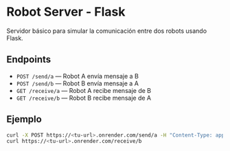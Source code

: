 # Robot Server - Flask

Servidor básico para simular la comunicación entre dos robots usando Flask.

## Endpoints

- `POST /send/a` — Robot A envía mensaje a B
- `POST /send/b` — Robot B envía mensaje a A
- `GET /receive/a` — Robot A recibe mensaje de B
- `GET /receive/b` — Robot B recibe mensaje de A

## Ejemplo

```bash
curl -X POST https://<tu-url>.onrender.com/send/a -H "Content-Type: application/json" -d '{"message":"Hola B"}'
curl https://<tu-url>.onrender.com/receive/b
